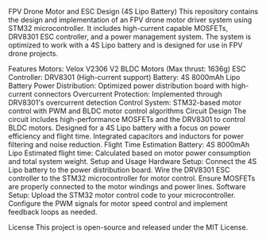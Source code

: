 FPV Drone Motor and ESC Design (4S Lipo Battery)
This repository contains the design and implementation of an FPV drone motor driver system using STM32 microcontroller. It includes high-current capable MOSFETs, DRV8301 ESC controller, and a power management system. The system is optimized to work with a 4S Lipo battery and is designed for use in FPV drone projects.

Features
Motors: Velox V2306 V2 BLDC Motors (Max thrust: 1636g)
ESC Controller: DRV8301 (High-current support)
Battery: 4S 8000mAh Lipo Battery
Power Distribution: Optimized power distribution board with high-current connectors
Overcurrent Protection: Implemented through DRV8301's overcurrent detection
Control System: STM32-based motor control with PWM and BLDC motor control algorithms
Circuit Design
The circuit includes high-performance MOSFETs and the DRV8301 to control BLDC motors.
Designed for a 4S Lipo battery with a focus on power efficiency and flight time.
Integrated capacitors and inductors for power filtering and noise reduction.
Flight Time Estimation
Battery: 4S 8000mAh Lipo
Estimated flight time: Calculated based on motor power consumption and total system weight.
Setup and Usage
Hardware Setup:
Connect the 4S Lipo battery to the power distribution board.
Wire the DRV8301 ESC controller to the STM32 microcontroller for motor control.
Ensure MOSFETs are properly connected to the motor windings and power lines.
Software Setup:
Upload the STM32 motor control code to your microcontroller.
Configure the PWM signals for motor speed control and implement feedback loops as needed.


License
This project is open-source and released under the MIT License.